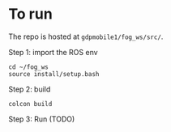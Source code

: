 

# To run 

The repo is hosted at `gdpmobile1/fog_ws/src/`.

Step 1: import the ROS env 
```
cd ~/fog_ws
source install/setup.bash
```

Step 2: build
```
colcon build
```

Step 3: Run
(TODO)
```
```